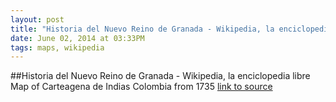 ```yaml
---
layout: post
title: "Historia del Nuevo Reino de Granada - Wikipedia, la enciclopedia libre"
date: June 02, 2014 at 03:33PM
tags: maps, wikipedia
---
```

##Historia del Nuevo Reino de Granada - Wikipedia, la enciclopedia libre
Map of Carteagena de Indias Colombia from 1735
[link to source](http://ift.tt/1m5tBQr) 
